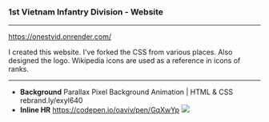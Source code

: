 ### 1st Vietnam Infantry Division - Website

------------
https://onestvid.onrender.com/

I created this website. I've forked the CSS from various places. Also designed the logo. Wikipedia icons are used as a reference in icons of ranks.

------------


- **Background**
Parallax Pixel Background Animation | HTML & CSS rebrand.ly/exyl640
- **Inline HR**
https://codepen.io/oaviv/pen/GqXwYp
[![](https://i.imgur.com/H0KlS58.png)](https://i.imgur.com/H0KlS58.png)
